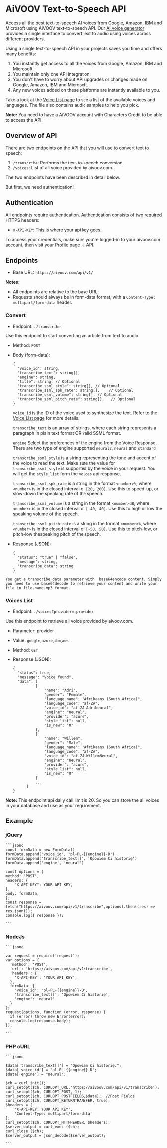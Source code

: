 # AiVOOV Text-to-Speech API

Access all the best text-to-speech AI voices from Google, Amazon, IBM and Microsoft using AiVOOV text-to-speech API. Our [AI voice generator](http://aivoov.com/) provides a single interface to convert text to audio using voices across different providers. 

Using a single text-to-speech API in your projects saves you time and offers many benefits:
1. You instantly get access to all the voices from Google, Amazon, IBM and Microsoft.
2. You maintain only one API integration.
3. You don't have to worry about API upgrades or changes made on Google, Amazon, IBM and Microsoft.
4. Any new voices added on these platforms are instantly available to you.

Take a look at the [Voice List page](https://aivoov.com/voices) to see a list of the available voices and languages. The file also contains audio samples to help you pick.

**Note:** You need to have a AiVOOV account with Characters Credit to be able to access the API.

## Overview of API

There are two endpoints on the API that you will use to convert text to speech:
1. `/transcribe`: Performs the text-to-speech conversion.
2. `/voices`: List of all voice provided by aivoov.com.

The two endpoints have been described in detail below.

But first, we need authentication!

## Authentication

All endpoints require authentication. Authentication consists of two required HTTPS headers:
- `X-API-KEY`: This is where your api key goes. 

To access your credentials, make sure you're logged-in to your aivoov.com account, then visit your [Profile page](https://aivoov.com/user/my_profile) -> API.
 
## Endpoints

- Base URL: `https://aivoov.com/api/v1/`

**Notes:**
- All endpoints are relative to the base URL.
- Requests should always be in form-data format, with a `Content-Type: multipart/form-data` header.

### Convert

- Endpoint:  `./transcribe`

Use this endpoint to start converting an article from text to audio.

- Method: `POST`

- Body (form-data):
  ```jsonc
  {
    "voice_id": string,
    "transcribe_text": string[],  
    "engine": string,
    "title": string, // Optional         
    "transcribe_ssml_style": string[], // Optional         
    "transcribe_ssml_spk_rate": string[],    // Optional      
    "transcribe_ssml_volume": string[], // Optional
    "transcribe_ssml_pitch_rate": string[],   // Optional
  }
  ```

  `voice_id` is the ID of the voice used to synthesize the text. Refer to the [Voice List page](https://aivoov.com/voices) for more details.
   
  `transcribe_text` is an array of strings, where each string represents a paragraph in plain text format OR valid SSML format.
  
  `engine` Select the preferences of the engine from the Voice Response. There are two type of engine supported  `neural2`, `neural` and `standard` 
  
  `transcribe_ssml_style` is a string representing the tone and accent of the voice to read the text. Make sure the value for `transcribe_ssml_style` is supported by the voice in your request. You will get the `style_list` form the `voices` api response. 

  `transcribe_ssml_spk_rate` is a string in the format `<number>%`, where `<number>` is in the closed interval of `[20, 200]`. Use this to speed-up, or slow-down the speaking rate of the speech. 
   
  `transcribe_ssml_volume` is a string in the format `<number>dB`, where `<number>` is in the closed interval of `[-40, 40]`. Use this to high or low the speaking volume of the speech. 
  
  `transcribe_ssml_pitch_rate` is a string in the format `<number>%`, where `<number>` is in the closed interval of `[-50, 50]`. Use this to pitch-low, or pitch-low thespeaking  pitch of the speech. 
   

- Response (JSON):
  ```jsonc
  {
    "status": "true" | "false",
    "message": string,
    "transcribe_data": string
  }
  ```
`You get a transcribe_data parameter with  base64encode content.
Simply you need to use base64decode to retrieve your content and write your file in file-name.mp3 format.`

### Voices List

- Endpoint:  `./voices?provider=:provider`

Use this endpoint to retrieve all voice provided by aivoov.com.
- Parameter: provider
- Value: `google`,`azure`,`ibm`,`aws`
- Method: `GET`
  
- Response (JSON):
  ```jsonc
  {
	"status": true,
	"message": "Voice found",
	"data": [
			{
				"name": "Adri",
				"gender": "Female",
				"language_name": "Afrikaans (South Africa)",
				"language_code": "af-ZA",
				"voice_id": "af-ZA-AdriNeural",
				"engine": "neural",
				"provider": "azure",
				"style_list": null,
				"is_new": "0"
			},
			{
				"name": "Willem",
				"gender": "Male",
				"language_name": "Afrikaans (South Africa)",
				"language_code": "af-ZA",
				"voice_id": "af-ZA-WillemNeural",
				"engine": "neural",
				"provider": "azure",
				"style_list": null,
				"is_new": "0"
			}
			...
		]
  }
  ```
**Note:**  This endpoint api daily call limit is 20. So you can store the all voices in your database and use as your requirement.

 ## Example
 
### jQuery

	```jsonc
	const formData = new FormData()
	formData.append('voice_id', 'pl-PL-{{engine}}-D')
	formData.append('transcribe_text[]', 'Opowiem Ci historię')
	formData.append('engine', 'neural')

	const options = {
	method: "POST",
	headers: { 
		"X-API-KEY": YOUR API KEY,
	},
	body: formData,
	};
	const response =   fetch("https://aivoov.com/api/v1/transcribe",options).then((res) => res.json());
	console.log({ response });
	
	```

 ### NodeJs
 
	```jsonc
	
	var request = require('request');
	var options = {
	  'method': 'POST',
	  'url': 'https://aivoov.com/api/v1/transcribe',
	  'headers': {
	    'X-API-KEY': 'YOUR API KEY',
	  },
	  formData: {
	    'voice_id': 'pl-PL-{{engine}}-D',
	    'transcribe_text[]': 'Opowiem Ci historię',
	    'engine': 'neural'
	  }
	};
	request(options, function (error, response) {
	  if (error) throw new Error(error);
	  console.log(response.body);
	});
	
	``` 
### PHP cURL

	```jsonc
	
	$data['transcribe_text[]'] = "Opowiem Ci historię."; 
	$data['voice_id'] = "pl-PL-{{engine}}-D"; 
	$data['engine'] = "neural";  

	$ch = curl_init(); 
	curl_setopt($ch, CURLOPT_URL,'https://aivoov.com/api/v1/transcribe');
	curl_setopt($ch, CURLOPT_POST, 1);
	curl_setopt($ch, CURLOPT_POSTFIELDS,$data);  //Post Fields
	curl_setopt($ch, CURLOPT_RETURNTRANSFER, true);
	$headers = [  
		'X-API-KEY: YOUR API KEY',
		'Content-Type: multipart/form-data'
	];
	curl_setopt($ch, CURLOPT_HTTPHEADER, $headers);
	$server_output = curl_exec ($ch);
	curl_close ($ch);
	$server_output = json_decode($server_output);   
	
	```
	
